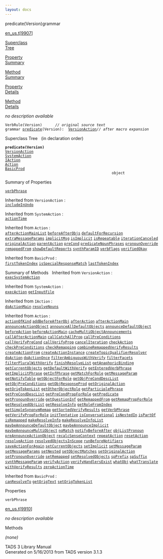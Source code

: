 ```yaml
---
layout: docs
---
```

<span class="title">predicate(Version)</span><span class="type">grammar</span>

[en_us.t](../file/en_us.t.html)\[[9907](../source/en_us.t.html#9907)\]

[Superclass  
Tree](#_SuperClassTree_)

[Property  
Summary](#_PropSummary_)

[Method  
Summary](#_MethodSummary_)

[Property  
Details](#_Properties_)

[Method  
Details](#_Methods_)



*no description available*

`VerbRule(Version)      `*`// original source text`*  
`grammar `<span class="gramalt">[`predicate`](../object/predicate.html)`(Version)`</span>` :   `[`VersionAction`](../object/VersionAction.html)*`// after macro expansion`*



<span id="_SuperClassTree_"></span>



<span class="hdln">Superclass Tree</span>   (in declaration order)



**`predicate(Version)`**  
[`VersionAction`](../object/VersionAction.html)  
[`SystemAction`](../object/SystemAction.html)  
[`IAction`](../object/IAction.html)  
[`Action`](../object/Action.html)  
[`BasicProd`](../object/BasicProd.html)  
`                                                 object`  
<span id="_PropSummary_"></span>



<span class="hdln">Summary of Properties</span>  



[`verbPhrase`](#verbPhrase)

Inherited from `VersionAction` :  
[`includeInUndo`](../object/VersionAction.html#includeInUndo)

Inherited from `SystemAction` :  
[`actionTime`](../object/SystemAction.html#actionTime)



Inherited from `Action` :  
[`afterActionMainList`](../object/Action.html#afterActionMainList) [`beforeAfterObjs`](../object/Action.html#beforeAfterObjs) [`defaultForRecursion`](../object/Action.html#defaultForRecursion) [`extraMessageParams`](../object/Action.html#extraMessageParams) [`implicitMsg`](../object/Action.html#implicitMsg) [`isImplicit`](../object/Action.html#isImplicit) [`isRepeatable`](../object/Action.html#isRepeatable) [`iterationCanceled`](../object/Action.html#iterationCanceled) [`originalAction`](../object/Action.html#originalAction) [`parentAction`](../object/Action.html#parentAction) [`preCond`](../object/Action.html#preCond) [`predicateNounPhrases`](../object/Action.html#predicateNounPhrases) [`pronounOverride`](../object/Action.html#pronounOverride) [`remappedFrom`](../object/Action.html#remappedFrom) [`showDefaultReports`](../object/Action.html#showDefaultReports) [`synthParamID`](../object/Action.html#synthParamID) [`verbFlags`](../object/Action.html#verbFlags) [`verifiedOkay`](../object/Action.html#verifiedOkay)

Inherited from `BasicProd` :  
[`firstTokenIndex`](../object/BasicProd.html#firstTokenIndex) [`isSpecialResponseMatch`](../object/BasicProd.html#isSpecialResponseMatch) [`lastTokenIndex`](../object/BasicProd.html#lastTokenIndex)

<span id="_MethodSummary_"></span>



<span class="hdln">Summary of Methods</span>  
Inherited from `VersionAction` :  
[`execSystemAction`](../object/VersionAction.html#execSystemAction)

Inherited from `SystemAction` :  
[`execAction`](../object/SystemAction.html#execAction) [`getInputFile`](../object/SystemAction.html#getInputFile)

Inherited from `IAction` :  
[`doActionMain`](../object/IAction.html#doActionMain) [`resolveNouns`](../object/IAction.html#resolveNouns)

Inherited from `Action` :  
[`actionOfKind`](../object/Action.html#actionOfKind) [`addBeforeAfterObj`](../object/Action.html#addBeforeAfterObj) [`afterAction`](../object/Action.html#afterAction) [`afterActionMain`](../object/Action.html#afterActionMain) [`announceActionObject`](../object/Action.html#announceActionObject) [`announceAllDefaultObjects`](../object/Action.html#announceAllDefaultObjects) [`announceDefaultObject`](../object/Action.html#announceDefaultObject) [`beforeAction`](../object/Action.html#beforeAction) [`beforeActionMain`](../object/Action.html#beforeActionMain) [`cacheMultiObjectAnnouncements`](../object/Action.html#cacheMultiObjectAnnouncements) [`callAfterActionMain`](../object/Action.html#callAfterActionMain) [`callCatchAllProp`](../object/Action.html#callCatchAllProp) [`callPreConditions`](../object/Action.html#callPreConditions) [`callVerifyPreCond`](../object/Action.html#callVerifyPreCond) [`callVerifyProp`](../object/Action.html#callVerifyProp) [`cancelIteration`](../object/Action.html#cancelIteration) [`checkAction`](../object/Action.html#checkAction) [`checkPreConditions`](../object/Action.html#checkPreConditions) [`checkRemapping`](../object/Action.html#checkRemapping) [`combineRemappedVerifyResults`](../object/Action.html#combineRemappedVerifyResults) [`createActionFrom`](../object/Action.html#createActionFrom) [`createActionInstance`](../object/Action.html#createActionInstance) [`createTopicQualifierResolver`](../object/Action.html#createTopicQualifierResolver) [`doAction`](../object/Action.html#doAction) [`doActionOnce`](../object/Action.html#doActionOnce) [`filterAmbiguousWithVerify`](../object/Action.html#filterAmbiguousWithVerify) [`filterFacets`](../object/Action.html#filterFacets) [`filterPluralWithVerify`](../object/Action.html#filterPluralWithVerify) [`finishResolveList`](../object/Action.html#finishResolveList) [`getAnaphoricBinding`](../object/Action.html#getAnaphoricBinding) [`getCurrentObjects`](../object/Action.html#getCurrentObjects) [`getDefaultWithVerify`](../object/Action.html#getDefaultWithVerify) [`getEnteredVerbPhrase`](../object/Action.html#getEnteredVerbPhrase) [`getImplicitPhrase`](../object/Action.html#getImplicitPhrase) [`getInfPhrase`](../object/Action.html#getInfPhrase) [`getMatchForRole`](../object/Action.html#getMatchForRole) [`getMessageParam`](../object/Action.html#getMessageParam) [`getNotifyTable`](../object/Action.html#getNotifyTable) [`getObjectForRole`](../object/Action.html#getObjectForRole) [`getObjPreCondDescList`](../object/Action.html#getObjPreCondDescList) [`getObjPreConditions`](../object/Action.html#getObjPreConditions) [`getObjResponseProd`](../object/Action.html#getObjResponseProd) [`getOriginalAction`](../object/Action.html#getOriginalAction) [`getOrigTokenList`](../object/Action.html#getOrigTokenList) [`getOtherObjectRole`](../object/Action.html#getOtherObjectRole) [`getParticiplePhrase`](../object/Action.html#getParticiplePhrase) [`getPreCondDescList`](../object/Action.html#getPreCondDescList) [`getPreCondPropForRole`](../object/Action.html#getPreCondPropForRole) [`getPredicate`](../object/Action.html#getPredicate) [`getPronounOverride`](../object/Action.html#getPronounOverride) [`getQuestionInf`](../object/Action.html#getQuestionInf) [`getRemappedFrom`](../object/Action.html#getRemappedFrom) [`getRemapPropForRole`](../object/Action.html#getRemapPropForRole) [`getResolvedObjList`](../object/Action.html#getResolvedObjList) [`getResolveInfo`](../object/Action.html#getResolveInfo) [`getRoleFromIndex`](../object/Action.html#getRoleFromIndex) [`getSimpleSynonymRemap`](../object/Action.html#getSimpleSynonymRemap) [`getSortedVerifyResults`](../object/Action.html#getSortedVerifyResults) [`getVerbPhrase`](../object/Action.html#getVerbPhrase) [`getVerifyPropForRole`](../object/Action.html#getVerifyPropForRole) [`initTentative`](../object/Action.html#initTentative) [`isConversational`](../object/Action.html#isConversational) [`isNestedIn`](../object/Action.html#isNestedIn) [`isPartOf`](../object/Action.html#isPartOf) [`isRemapped`](../object/Action.html#isRemapped) [`makeResolveInfo`](../object/Action.html#makeResolveInfo) [`makeResolveInfoList`](../object/Action.html#makeResolveInfoList) [`maybeAnnounceDefaultObject`](../object/Action.html#maybeAnnounceDefaultObject) [`maybeAnnounceImplicit`](../object/Action.html#maybeAnnounceImplicit) [`maybeAnnounceMultiObject`](../object/Action.html#maybeAnnounceMultiObject) [`noMatch`](../object/Action.html#noMatch) [`notifyBeforeAfter`](../object/Action.html#notifyBeforeAfter) [`objListPronoun`](../object/Action.html#objListPronoun) [`preAnnounceActionObject`](../object/Action.html#preAnnounceActionObject) [`recalcSenseContext`](../object/Action.html#recalcSenseContext) [`repeatAction`](../object/Action.html#repeatAction) [`resetAction`](../object/Action.html#resetAction) [`resolveAction`](../object/Action.html#resolveAction) [`resolvedObjectsInScope`](../object/Action.html#resolvedObjectsInScope) [`runBeforeNotifiers`](../object/Action.html#runBeforeNotifiers) [`saveActionForAgain`](../object/Action.html#saveActionForAgain) [`setCurrentObjects`](../object/Action.html#setCurrentObjects) [`setImplicit`](../object/Action.html#setImplicit) [`setMessageParam`](../object/Action.html#setMessageParam) [`setMessageParams`](../object/Action.html#setMessageParams) [`setNested`](../object/Action.html#setNested) [`setObjectMatches`](../object/Action.html#setObjectMatches) [`setOriginalAction`](../object/Action.html#setOriginalAction) [`setPronounOverride`](../object/Action.html#setPronounOverride) [`setRemapped`](../object/Action.html#setRemapped) [`setResolvedObjects`](../object/Action.html#setResolvedObjects) [`spPrefix`](../object/Action.html#spPrefix) [`spSuffix`](../object/Action.html#spSuffix) [`synthMessageParam`](../object/Action.html#synthMessageParam) [`verifyAction`](../object/Action.html#verifyAction) [`verifyHandlersExist`](../object/Action.html#verifyHandlersExist) [`whatObj`](../object/Action.html#whatObj) [`whatTranslate`](../object/Action.html#whatTranslate) [`withVerifyResults`](../object/Action.html#withVerifyResults) [`zeroActionTime`](../object/Action.html#zeroActionTime)

Inherited from `BasicProd` :  
[`canResolveTo`](../object/BasicProd.html#canResolveTo) [`getOrigText`](../object/BasicProd.html#getOrigText) [`setOrigTokenList`](../object/BasicProd.html#setOrigTokenList)

<span id="_Properties_"></span>



<span class="hdln">Properties</span>  



<span id="verbPhrase"></span>

`verbPhrase`

[en_us.t](../file/en_us.t.html)\[[9910](../source/en_us.t.html#9910)\]



*no description available*



<span id="_Methods_"></span>



<span class="hdln">Methods</span>  



*(none)*



TADS 3 Library Manual  
Generated on 5/16/2013 from TADS version 3.1.3


